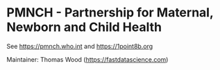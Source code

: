 # PMNCH - Partnership for Maternal, Newborn and Child Health

See https://pmnch.who.int and https://1point8b.org

Maintainer: Thomas Wood (https://fastdatascience.com)
